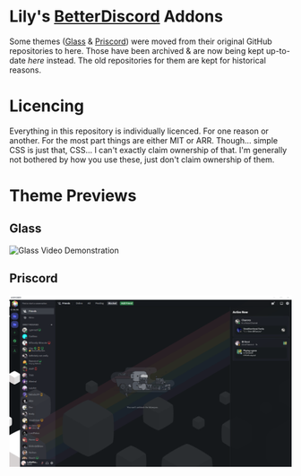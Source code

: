 # Lily's [BetterDiscord](https;//github.com/BetterDiscord/BetterDiscord) Addons
Some themes ([Glass](https://github.com/Lylythii/Glass) & [Priscord](https://github.com/Lylythii/Priscord)) were moved from their original GitHub repositories to here.
Those have been archived & are now being kept up-to-date *here* instead.
The old repositories for them are kept for historical reasons.

# Licencing
Everything in this repository is individually licenced. For one reason or another. For the most part things are either MIT or ARR.
Though... simple CSS is just that, CSS... I can't exactly claim ownership of that.
I'm generally not bothered by how you use these, just don't claim ownership of them.

# Theme Previews
## Glass
![Glass Video Demonstration](https://raw.githubusercontent.com/Lylythii/BetterDiscordAddons/main/Themes/Glass/preview.webp)
## Priscord
![Preview Armcord](https://raw.githubusercontent.com/Lylythii/BetterDiscordAddons/main/Themes/Priscord/preview_armcord.png)

